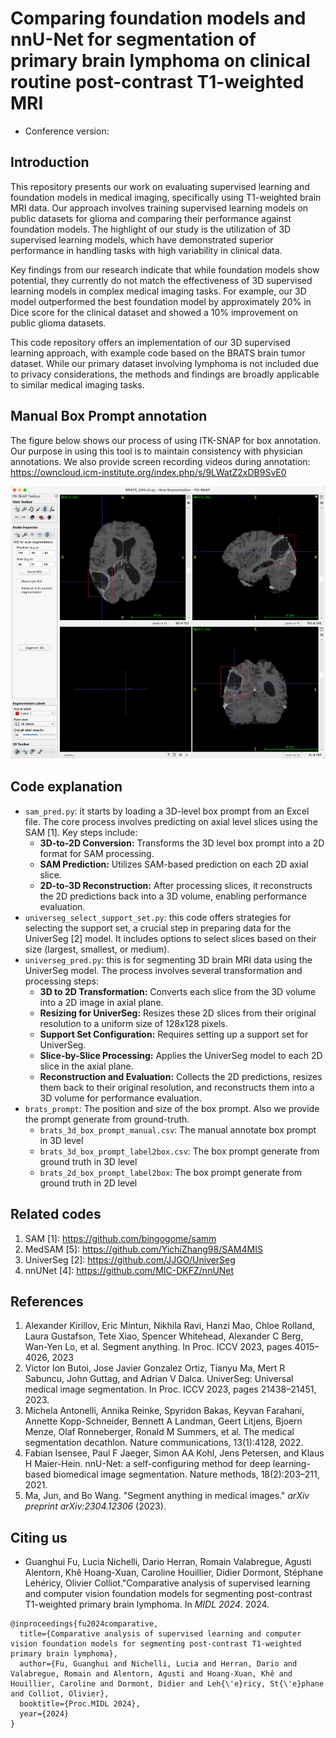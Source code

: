 # Comparing foundation models and nnU-Net for segmentation of primary brain lymphoma on clinical routine post-contrast T1-weighted MRI

* Conference version:

## Introduction

This repository presents our work on evaluating supervised learning and foundation models in medical imaging, specifically using T1-weighted brain MRI data. Our approach involves training supervised learning models on public datasets for glioma and comparing their performance against foundation models. The highlight of our study is the utilization of 3D supervised learning models, which have demonstrated superior performance in handling tasks with high variability in clinical data.

Key findings from our research indicate that while foundation models show potential, they currently do not match the effectiveness of 3D supervised learning models in complex medical imaging tasks. For example, our 3D model outperformed the best foundation model by approximately 20% in Dice score for the clinical dataset and showed a 10% improvement on public glioma datasets.

This code repository offers an implementation of our 3D supervised learning approach, with example code based on the BRATS brain tumor dataset. While our primary dataset involving lymphoma is not included due to privacy considerations, the methods and findings are broadly applicable to similar medical imaging tasks. 

## Manual Box Prompt annotation

The figure below shows our process of using ITK-SNAP for box annotation. Our purpose in using this tool is to maintain consistency with physician annotations.
We also provide screen recording videos during annotation: https://owncloud.icm-institute.org/index.php/s/9LWatZ2xDB9SvE0

![manual_box](https://github.com/GuanghuiFU/medical_cv_foundation_eval/blob/main/manual_box_prompt.png)

## Code explanation

* `sam_pred.py`: it starts by loading a 3D-level box prompt from an Excel file. The core process involves predicting on axial level slices using the SAM [1]. Key steps include:
  * **3D-to-2D Conversion:** Transforms the 3D level box prompt into a 2D format for SAM processing.
  * **SAM Prediction:** Utilizes SAM-based prediction on each 2D axial slice.
  * **2D-to-3D Reconstruction:** After processing slices, it reconstructs the 2D predictions back into a 3D volume, enabling performance evaluation.
* `universeg_select_support_set.py`: this code offers strategies for selecting the support set, a crucial step in preparing data for the UniverSeg [2] model. It includes options to select slices based on their size (largest, smallest, or medium). 
* `universeg_pred.py`: this is for segmenting 3D brain MRI data using the UniverSeg model. The process involves several transformation and processing steps:
  * **3D to 2D Transformation:** Converts each slice from the 3D volume into a 2D image in axial plane.
  * **Resizing for UniverSeg:** Resizes these 2D slices from their original resolution to a uniform size of 128x128 pixels.
  * **Support Set Configuration:** Requires setting up a support set for UniverSeg.
  * **Slice-by-Slice Processing:** Applies the UniverSeg model to each 2D slice in the axial plane.
  * **Reconstruction and Evaluation:** Collects the 2D predictions, resizes them back to their original resolution, and reconstructs them into a 3D volume for performance evaluation.
* `brats_prompt`: The position and size of the box prompt. Also we provide the prompt generate from ground-truth.
  * `brats_3d_box_prompt_manual.csv`: The manual annotate box prompt in 3D level
  * `brats_3d_box_prompt_label2box.csv`: The box prompt generate from ground truth in 3D level
  * `brats_2d_box_prompt_label2box`: The box prompt generate from ground truth in 2D level

## Related codes

1. SAM [1]: https://github.com/bingogome/samm
2. MedSAM [5]: https://github.com/YichiZhang98/SAM4MIS
3. UniverSeg [2]: https://github.com/JJGO/UniverSeg
4. nnUNet [4]: https://github.com/MIC-DKFZ/nnUNet

## References

1. Alexander Kirillov, Eric Mintun, Nikhila Ravi, Hanzi Mao, Chloe Rolland, Laura Gustafson, Tete Xiao, Spencer Whitehead, Alexander C Berg, Wan-Yen Lo, et al. Segment anything. In Proc. ICCV 2023, pages 4015–4026, 2023
2. Victor Ion Butoi, Jose Javier Gonzalez Ortiz, Tianyu Ma, Mert R Sabuncu, John Guttag, and Adrian V Dalca. UniverSeg: Universal medical image segmentation. In Proc. ICCV 2023, pages 21438–21451, 2023.
3. Michela Antonelli, Annika Reinke, Spyridon Bakas, Keyvan Farahani, Annette Kopp-Schneider, Bennett A Landman, Geert Litjens, Bjoern Menze, Olaf Ronneberger, Ronald M Summers, et al. The medical segmentation decathlon. Nature communications, 13(1):4128, 2022.
4. Fabian Isensee, Paul F Jaeger, Simon AA Kohl, Jens Petersen, and Klaus H Maier-Hein. nnU-Net: a self-configuring method for deep learning-based biomedical image segmentation. Nature methods, 18(2):203–211, 2021.
5. Ma, Jun, and Bo Wang. "Segment anything in medical images." *arXiv preprint arXiv:2304.12306* (2023).

## Citing us

* Guanghui Fu, Lucia Nichelli, Dario Herran, Romain Valabregue, Agusti Alentorn, Khê Hoang-Xuan, Caroline Houillier, Didier Dormont, Stéphane Lehéricy, Olivier Colliot."Comparative analysis of supervised learning and computer vision foundation models for segmenting post-contrast T1-weighted primary brain lymphoma. In *MIDL 2024*. 2024.

```
@inproceedings{fu2024comparative,
  title={Comparative analysis of supervised learning and computer vision foundation models for segmenting post-contrast T1-weighted primary brain lymphoma},
  author={Fu, Guanghui and Nichelli, Lucia and Herran, Dario and Valabregue, Romain and Alentorn, Agusti and Hoang-Xuan, Khê and Houillier, Caroline and Dormont, Didier and Leh{\'e}ricy, St{\'e}phane and Colliot, Olivier},
  booktitle={Proc.MIDL 2024},
  year={2024}
}
```
